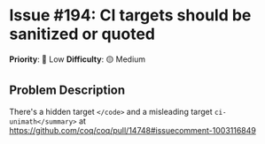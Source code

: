 # Issue #194: CI targets should be sanitized or quoted

**Priority**: 🚀 Low
**Difficulty**: 🟡 Medium

## Problem Description

There's a hidden target `</code>` and a misleading target `ci-unimath</summary>` at https://github.com/coq/coq/pull/14748#issuecomment-1003116849

